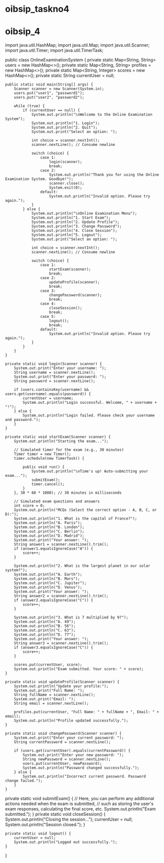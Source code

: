 # oibsip_taskno4
# oibsip_4
import java.util.HashMap;
import java.util.Map;
import java.util.Scanner;
import java.util.Timer;
import java.util.TimerTask;

public class OnlineExaminationSystem {
    private static Map<String, String> users = new HashMap<>();
    private static Map<String, String> profiles = new HashMap<>();
    private static Map<String, Integer> scores = new HashMap<>();
    private static String currentUser = null;

    public static void main(String[] args) {
        Scanner scanner = new Scanner(System.in);
		users.put("user1", "password1");
        users.put("user2", "password2");

        while (true) {
            if (currentUser == null) {
                System.out.println("\nWelcome to the Online Examination System");
                System.out.println("1. Login");
                System.out.println("2. Quit");
                System.out.print("Select an option: ");

                int choice = scanner.nextInt();
                scanner.nextLine(); // Consume newline

                switch (choice) {
                    case 1:
                        login(scanner);
                        break;
                    case 2:
                        System.out.println("Thank you for using the Online Examination System. Goodbye!");
                        scanner.close();
                        System.exit(0);
                    default:
                        System.out.println("Invalid option. Please try again.");
                }
            } else {
                System.out.println("\nOnline Examination Menu");
                System.out.println("1. Start Exam");
                System.out.println("2. Update Profile");
                System.out.println("3. Change Password");
                System.out.println("4. Close Session");
                System.out.println("5. Logout");
                System.out.print("Select an option: ");

                int choice = scanner.nextInt();
                scanner.nextLine(); // Consume newline

                switch (choice) {
                    case 1:
                        startExam(scanner);
                        break;
                    case 2:
                        updateProfile(scanner);
                        break;
                    case 3:
                        changePassword(scanner);
                        break;
                    case 4:
                        closeSession();
                        break;
                    case 5:
                        logout();
                        break;
                    default:
                        System.out.println("Invalid option. Please try again.");
                }
            }
        }
    }

    private static void login(Scanner scanner) {
        System.out.print("Enter your username: ");
        String username = scanner.nextLine();
        System.out.print("Enter your password: ");
        String password = scanner.nextLine();

        if (users.containsKey(username) && users.get(username).equals(password)) {
            currentUser = username;
            System.out.println("Login successful. Welcome, " + username + "!");
        } else {
            System.out.println("Login failed. Please check your username and password.");
        }
    }

    private static void startExam(Scanner scanner) {
        System.out.println("Starting the exam...");

        // Simulated timer for the exam (e.g., 30 minutes)
        Timer timer = new Timer();
        timer.schedule(new TimerTask() {
          
            public void run() {
                System.out.println("\nTime's up! Auto-submitting your exam...");
                submitExam();
                timer.cancel();
            }
        }, 30 * 60 * 1000); // 30 minutes in milliseconds

        // Simulated exam questions and answers
        int score = 0;
        System.out.println("MCQs (Select the correct option - A, B, C, or D):");
        System.out.println("1. What is the capital of France?");
        System.out.println("A. Paris");
        System.out.println("B. London");
        System.out.println("C. Berlin");
        System.out.println("D. Madrid");
        System.out.print("Your answer: ");
        String answer1 = scanner.nextLine().trim();
        if (answer1.equalsIgnoreCase("A")) {
            score++;
        }

        System.out.println("2. What is the largest planet in our solar system?");
        System.out.println("A. Earth");
        System.out.println("B. Mars");
        System.out.println("C. Jupiter");
        System.out.println("D. Venus");
        System.out.print("Your answer: ");
        String answer2 = scanner.nextLine().trim();
        if (answer2.equalsIgnoreCase("C")) {
            score++;
        }

        System.out.println("3. What is 7 multiplied by 9?");
        System.out.println("A. 49");
        System.out.println("B. 56");
        System.out.println("C. 63");
        System.out.println("D. 77");
        System.out.print("Your answer: ");
        String answer3 = scanner.nextLine().trim();
        if (answer3.equalsIgnoreCase("C")) {
            score++;
        }

        scores.put(currentUser, score);
        System.out.println("Exam submitted. Your score: " + score);
    }

    private static void updateProfile(Scanner scanner) {
        System.out.println("Update your profile:");
        System.out.print("Full Name: ");
        String fullName = scanner.nextLine();
        System.out.print("Email: ");
        String email = scanner.nextLine();

        profiles.put(currentUser, "Full Name: " + fullName + ", Email: " + email);
        System.out.println("Profile updated successfully.");
    }

    private static void changePassword(Scanner scanner) {
        System.out.print("Enter your current password: ");
        String currentPassword = scanner.nextLine();

        if (users.get(currentUser).equals(currentPassword)) {
            System.out.print("Enter your new password: ");
            String newPassword = scanner.nextLine();
            users.put(currentUser, newPassword);
            System.out.println("Password changed successfully.");
        } else {
            System.out.println("Incorrect current password. Password change failed.");
        }
    }

private static void submitExam() {
    // Here, you can perform any additional actions needed when the exam is submitted,
    // such as storing the user's exam responses, calculating the final score, etc.
    System.out.println("Exam submitted.");
}
    private static void closeSession() {
        System.out.println("Closing the session...");
        currentUser = null;
        System.out.println("Session closed.");
    }

    private static void logout() {
        currentUser = null;
        System.out.println("Logged out successfully.");
    }
}
